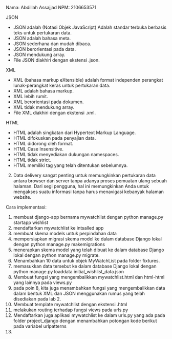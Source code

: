 Nama: Abdillah Assajjad
NPM: 2106653571

JSON
+ JSON adalah (Notasi Objek JavaScript) Adalah standar terbuka berbasis teks untuk pertukaran data.
+ JSON adalah bahasa meta.
+ JSON sederhana dan mudah dibaca.
+ JSON berorientasi pada data.
+ JSON mendukung array.	
+ File JSON diakhiri dengan ekstensi .json.

XML
+ XML (bahasa markup eXtensible) adalah format independen perangkat lunak-perangkat keras untuk pertukaran data.
+ XML adalah bahasa markup.
+ XML lebih rumit.
+ XML berorientasi pada dokumen.
+ XML tidak mendukung array.
+ File XML diakhiri dengan ekstensi .xml.

HTML
+ HTML adalah singkatan dari Hypertext Markup Language.
+ HTML difokuskan pada penyajian data.
+ HTML didorong oleh format.
+ HTML Case Insensitive.
+ HTML tidak menyediakan dukungan namespaces.
+ HTML tidak strict.
+ HTML memiliki tag yang telah ditentukan sebelumnya.

2. Data delivery sangat penting untuk memungkinkan pertukaran data antara browser dan server tanpa adanya proses pemuatan ulang sebuah halaman. Dari segi pengguna, hal ini memungkinkan Anda untuk mengakses suatu informasi tanpa harus menavigasi kebanyak halaman website.

Cara implementasi:
1. membuat django-app bernama mywatchlist dengan python manage.py startapp wishlist
2. mendaftarkan mywatchlist ke intsalled app
3. membuat skema models untuk perpindahan data
4. mempersiapkan migrasi skema model ke dalam database Django lokal dengan python manage.py makemigrations
5. menerapkan skema model yang telah dibuat ke dalam database Django lokal dengan python manage.py migrate.
6. Menambahkan 10 data untuk objek MyWatchList pada folder fixtures.
7. memasukkan data tersebut ke dalam database Django lokal dengan python manage.py loaddata initial_wishlist_data.json
8. Membuat fungsi yang mengembalikkan mywatchlist.html dan html-html yang lainnya pada views.py
9. pada poin 8, kita juga menambahkan fungsi yang mengembalikkan data dalam bentuk XML dan JSON menggunakan rumus yang telah disediakan pada lab 2.
10. Membuat template mywatchlist dengan ekstensi .html
11. melakukan routing terhadap fungsi views pada urls.py
12. Mendaftarkan juga aplikasi mywatchlist ke dalam urls.py yang ada pada folder project_django dengan menambahkan potongan kode berikut pada variabel urlpatterns
13. 
